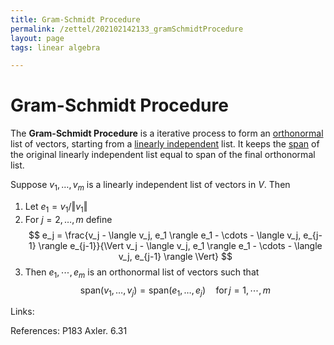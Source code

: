 ```yaml
---
title: Gram-Schmidt Procedure
permalink: /zettel/202102142133_gramSchmidtProcedure
layout: page
tags: linear algebra

---
```

# Gram-Schmidt Procedure

The **Gram-Schmidt Procedure** is a iterative process to form an [orthonormal](202102142052_orthonormalDefinition) list 
of vectors, starting from a [linearly independent](202102062030_linearlyIndependentDefinition) list. It 
keeps the [span](202102062022_spanDefinition) of the original linearly independent list equal to span of the final orthonormal list.

Suppose $v_1, \ldots, v_m$ is a linearly independent list of vectors in $V$. Then
1. Let $e_1 = v_1 / \Vert v_1 \Vert$ 
2. For $j = 2, \ldots, m$ define
$$
e_j = \frac{v_j - \langle v_j, e_1 \rangle e_1 - \cdots - \langle v_j, e_{j-1} \rangle e_{j-1}}{\Vert v_j - \langle v_j, e_1 \rangle e_1 - \cdots - \langle v_j, e_{j-1} \rangle \Vert}
$$
3. Then $e_1, \cdots, e_m$ is an orthonormal list of vectors such that 
$$
\textrm{span}(v_1, \ldots, v_j) = \textrm{span}(e_1, \ldots, e_j) \quad \textrm{for} \, j = 1, \cdots, m
$$

Links: 

References: P183 Axler. 6.31

